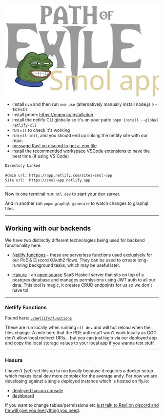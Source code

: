![smol-app-logo](public/smol-logo.svg)

- install `nvm` and then run `nvm use` (alternatively manually install node.js >= 18.16.0)
- install pnpm: https://pnpm.io/installation
- install the netlify CLI globally so it's on your path: `pnpm install --global netlify-cli`
- run `ntl` to check it's working
- run `ntl init`, and you should end up linking the netlify site with our repo:
- [message Ray! on discord to get a .env file](https://discordapp.com/users/147766022336675841)
- install the recommended workspace VSCode extensions to have the best time (if using VS Code)

```
Directory Linked

Admin url: https://app.netlify.com/sites/smol-app
Site url:  https://smol-app.netlify.app
```

---

Now in one terminal run: `ntl dev` to start your dev server.

And in another run `pnpm graphql:generate` to watch changes to graphql files.

---

## Working with our backends

We have two distinctly different technologies being used for backend functionality here:

- [Netlify functions](https://www.netlify.com/products/functions/) - these are serverless functions used exclusively for our PoE & Discord OAuth2 flows. They can be used to crreate long-running background tasks, which may be useful later.

- [Hasura](https://hasura.io/) - an [open source](https://github.com/hasura/graphql-engine) SaaS Haskell server that sits on top of a postgres database and manages permissions using JWT auth to all our data. This tool is magic, it creates CRUD endpoints for us so we don't have to!

---

### Netlify Functions

Found here: [`./netlify/functions`](./netlify/functions/)

These are run locally when running `ntl dev` and will hot reload when the files change. A note here that the POE auth stuff won't work locally as GGG don't allow local redirect URIs... but you can just login via our deployed app and copy the local storage values to your local app if you wanna test stuff.

---

### Hasura

I haven't (yet) set this up to run locally because it requires a docker setup which makes local dev more complex for the average andy. For now we are developing against a single deployed instance which is hosted on fly.io:

- [deployed hasura console](https://smol-hasura.fly.dev/console)
- [dashboard](https://https://fly.io/dashboard/smol-app/)

If you want to change tables/permissions etc [just talk to Ray! on discord and he will give you everything you need](<(https://discordapp.com/users/147766022336675841)>).
